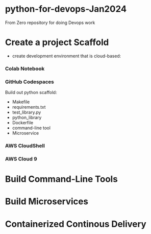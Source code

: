 # python-for-devops-Jan2024
From Zero repository for doing Devops work


# Create a project Scaffold
 * create development environment that is cloud-based:

 ### Colab Notebook
 ### GitHub Codespaces
 Build out python scaffold:
 * Makefile
 * requirements.txt
 * test_library.py
 * python_library
 * Dockerfile
 * command-line tool
 * Microservice

 
 ### AWS CloudShell
 ### AWS Cloud 9

# Build Command-Line Tools

# Build Microservices

# Containerized Continous Delivery
